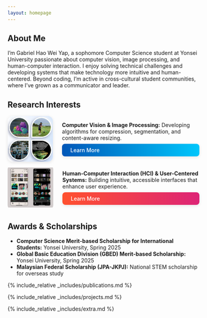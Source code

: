 ```yaml
---
layout: homepage
---
```


## About Me

I’m Gabriel Hao Wei Yap, a sophomore Computer Science student at Yonsei University passionate about computer vision, image processing, and human-computer interaction. I enjoy solving technical challenges and developing systems that make technology more intuitive and human-centered. Beyond coding, I’m active in cross-cultural student communities, where I’ve grown as a communicator and leader.

## Research Interests

	
<div style="display: flex; align-items: center; gap: 24px; margin-bottom: 0.5em;">
		<img src="./assets/img/computer vision.png" alt="Computer Vision" style="width: 120px; height: 120px; object-fit: contain; border-radius: 14px; box-shadow: 0 2px 8px rgba(0,0,0,0.10);">
		<div style="display: flex; flex-direction: column; gap: 0.3em;">
			<span><b>Computer Vision & Image Processing:</b> Developing algorithms for compression, segmentation, and content-aware resizing.</span>
			<a href="https://opencv.org/blog/computer-vision-and-image-processing/" target="_blank" style="display:inline-block; padding:8px 22px; background:linear-gradient(90deg,#0057b8,#00c6fb); color:#fff; border-radius:8px; text-decoration:none; font-weight:500; font-size:1em; margin-top:0.2em; box-shadow:0 2px 8px rgba(0,0,0,0.10); transition:background 0.2s;">Learn More</a>
		</div>
</div>

<div style="display: flex; align-items: center; gap: 24px; margin-bottom: 0.5em;">
		<img src="./assets/img/figma music screen.png" alt="HCI & User-Centered Systems" style="width: 120px; height: 120px; object-fit: contain; border-radius: 14px; box-shadow: 0, 2px 8px rgba(0,0,0,0.10);">
		<div style="display: flex; flex-direction: column; gap: 0.3em;">
			<span><b>Human-Computer Interaction (HCI) & User-Centered Systems:</b> Building intuitive, accessible interfaces that enhance user experience.</span>
			<a href="https://www.interaction-design.org/literature/topics/user-centered-design?srsltid=AfmBOooKN4tkmSMIbY45_ZSYQYwzV83a_NBJ_d4TMFHDbwo8P7cLpMsw" target="_blank" style="display:inline-block; padding:8px 22px; background:linear-gradient(90deg,#ff512f,#dd2476); color:#fff; border-radius:8px; text-decoration:none; font-weight:500; font-size:1em; margin-top:0.2em; box-shadow:0 2px 8px rgba(0,0,0,0.10); transition:background 0.2s;">Learn More</a>
		</div>
</div>

## Awards & Scholarships

- **Computer Science Merit-based Scholarship for International Students:** Yonsei University, Spring 2025
- **Global Basic Education Division (GBED) Merit-based Scholarship:** Yonsei University, Spring 2025
- **Malaysian Federal Scholarship (JPA-JKPJ):** National STEM scholarship for overseas study

{% include_relative _includes/publications.md %}

{% include_relative _includes/projects.md %}

{% include_relative _includes/extra.md %}


